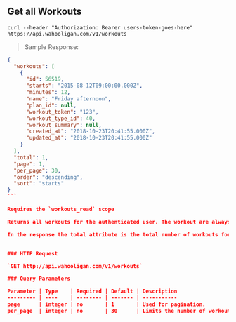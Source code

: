 ## Get all Workouts

```shell
curl --header "Authorization: Bearer users-token-goes-here" https://api.wahooligan.com/v1/workouts
```

> Sample Response:

``````json
{
  "workouts": [
    {
      "id": 56519,
      "starts": "2015-08-12T09:00:00.000Z",
      "minutes": 12,
      "name": "Friday afternoon",
      "plan_id": null,
      "workout_token": "123",
      "workout_type_id": 40,
      "workout_summary": null,
      "created_at": "2018-10-23T20:41:55.000Z",
      "updated_at": "2018-10-23T20:41:55.000Z"
    }
  ],
  "total": 1,
  "page": 1,
  "per_page": 30,
  "order": "descending",
  "sort": "starts"
}
```

Requires the `workouts_read` scope

Returns all workouts for the authenticated user. The workout are always sorted by the starts field in descending order. By default the most recent 30 workouts are returned.  The per_page parameter can be used to adjust the number of workouts returned.

In the response the total attribute is the total number of workouts for the current user.


### HTTP Request

`GET http://api.wahooligan.com/v1/workouts`

### Query Parameters

Parameter | Type    | Required | Default | Description
--------- | ----    | -------- | ------- | -----------
page      | integer | no       | 1       | Used for pagination.
per_page  | integer | no       | 30      | Limits the number of workouts returned.
